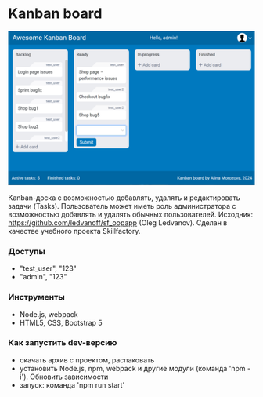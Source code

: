 # Kanban board

![screen](src/images/screen.png)

Kanban-доска с возможностью добавлять, удалять и редактировать задачи (Tasks). Пользователь может иметь роль администратора с возможностью добавлять и удалять обычных пользователей.
Исходник: https://github.com/ledvanoff/sf_oopapp (Oleg Ledvanov).
Сделан в качестве учебного проекта Skillfactory.


### Доступы

- "test_user", "123"
- "admin", "123"


### Инструменты

- Node.js, webpack
- HTML5, CSS, Bootstrap 5


### Как запустить dev-версию

- скачать архив с проектом, распаковать
- установить Node.js, npm, webpack и другие модули (команда 'npm -i'). Обновить зависимости
- запуск: команда 'npm run start'